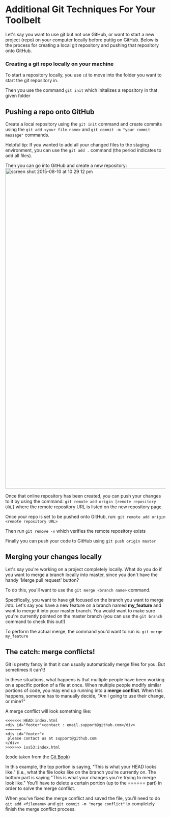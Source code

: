 # Additional Git Techniques For Your Toolbelt

Let's say you want to use git but not use GitHub, or want to start a new project (repo) on your computer locally before puttig on GitHub. Below is the process for creating a local git repository and pushing that repository onto GitHub.

### Creating a git repo locally on your machine

To start a repository locally, you use ```cd``` to move into the folder you want to start the git repository in. 

Then you use the command
```git init```
which initalizes a repository in that given folder

## Pushing a repo onto GitHub

Create a local repository using the ```git init``` command and create commits using the ```git add <your file name>``` and ```git commit -m "your commit message"``` commands.

Helpful tip: If you wanted to add all your changed files to the staging environment, you can use the ```git add .``` command (the period indicates to add all files).

Then you can go into GitHub and create a new repository:
<img width="1005" alt="screen shot 2015-08-10 at 10 29 12 pm" src="https://cloud.githubusercontent.com/assets/5241432/9188864/4a7b13c4-3faf-11e5-87fb-a13f31db8803.png">


Once that online repository has been created, you can push your changes to it by using the command:
```git remote add origin [remote repository URL]``` where the remote repository URL is listed on the new repository page.

Once your repo is set to be pushed onto GitHub, run:
```git remote add origin <remote repository URL>``` 

Then run ```git remove -v``` which verifies the remote repository exists

Finally you can push your code to GitHub using ```git push origin master```

## Merging your changes locally

Let's say you're working on a project completely locally. What do you do if you want to merge a branch locally into master, since you don't have the handy 'Merge pull request' button?

To do this, you'll want to use the ```git merge <branch name>``` command.

Specifically, you want to have git focused on the branch you want to merge _into_. Let's say you have a new feature on a branch named **my_feature** and want to merge it into your master branch. You would want to make sure you're currently pointed on the master branch (you can use the ```git branch``` command to check this out!)

To perform the actual merge, the command you'd want to run is:
```git merge my_feature``` 

## The catch: merge conflicts!

Git is pretty fancy in that it can usually automatically merge files for you. But sometimes it can't!

In these situations, what happens is that multiple people have been working on a specific portion of a file at once. When multiple people modify similar portions of code, you may end up running into a **merge conflict**. When this happens, someone has to manually decide, "Am I going to use their change, or mine?"

A merge conflict will look something like:
```
<<<<<<< HEAD:index.html
<div id="footer">contact : email.support@github.com</div>
=======
<div id="footer">
 please contact us at support@github.com
</div>
>>>>>>> iss53:index.html
```

(code taken from the [Git Book](https://git-scm.com/book/en/v2/Git-Branching-Basic-Branching-and-Merging))

In this example, the top portion is saying, "This is what your HEAD looks like." (i.e., what the file looks like on the branch you're currently on. The bottom part is saying "This is what your changes you're trying to merge look like." You'll have to delete a certain portion (up to the ====== part) in order to solve the merge conflict.

When you've fixed the merge conflict and saved the file, you'll need to do ```git add <filename>``` and ```git commit -m "merge conflict"``` to completely finish the merge conflict process.
